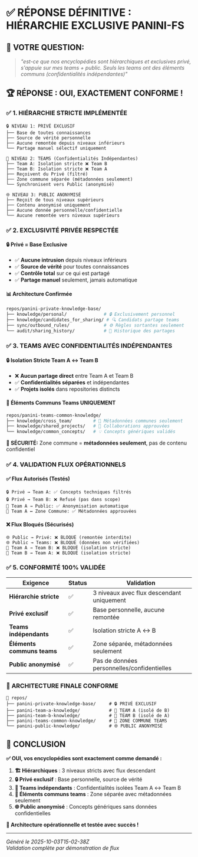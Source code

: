 # ✅ RÉPONSE DÉFINITIVE : HIÉRARCHIE EXCLUSIVE PANINI-FS

## 🎯 **VOTRE QUESTION:**
> *"est-ce que nos encyclopédies sont hiérarchiques et exclusives privé, s'appuie sur mes teams + public. Seuls les teams ont des éléments communs (confidentialités indépendantes)"*

## 🏆 **RÉPONSE : OUI, EXACTEMENT CONFORME !**

### ✅ **1. HIÉRARCHIE STRICTE IMPLÉMENTÉE**

```
🔒 NIVEAU 1: PRIVÉ EXCLUSIF
├── Base de toutes connaissances
├── Source de vérité personnelle  
├── Aucune remontée depuis niveaux inférieurs
└── Partage manuel sélectif uniquement

👥 NIVEAU 2: TEAMS (Confidentialités Indépendantes)
├── Team A: Isolation stricte ❌ Team B
├── Team B: Isolation stricte ❌ Team A
├── Reçoivent du Privé (filtré)
├── Zone commune séparée (métadonnées seulement)
└── Synchronisent vers Public (anonymisé)

🌐 NIVEAU 3: PUBLIC ANONYMISÉ  
├── Reçoit de tous niveaux supérieurs
├── Contenu anonymisé uniquement
├── Aucune donnée personnelle/confidentielle
└── Aucune remontée vers niveaux supérieurs
```

### ✅ **2. EXCLUSIVITÉ PRIVÉE RESPECTÉE**

#### **🔒 Privé = Base Exclusive**
- ✅ **Aucune intrusion** depuis niveaux inférieurs
- ✅ **Source de vérité** pour toutes connaissances
- ✅ **Contrôle total** sur ce qui est partagé  
- ✅ **Partage manuel** seulement, jamais automatique

#### **📊 Architecture Confirmée**
```bash
repos/panini-private-knowledge-base/
├── knowledge/personal/              # 🔒 Exclusivement personnel
├── knowledge/candidates_for_sharing/ # 🔍 Candidats partage teams
├── sync/outbound_rules/             # ⚙️ Règles sortantes seulement
└── audit/sharing_history/           # 📝 Historique des partages
```

### ✅ **3. TEAMS AVEC CONFIDENTIALITÉS INDÉPENDANTES**

#### **🔒 Isolation Stricte Team A ↔ Team B**
- ❌ **Aucun partage direct** entre Team A et Team B
- ✅ **Confidentialités séparées** et indépendantes
- ✅ **Projets isolés** dans repositories distincts

#### **🤝 Éléments Communs Teams UNIQUEMENT**
```bash
repos/panini-teams-common-knowledge/
├── knowledge/cross_team/        # 🤝 Métadonnées communes seulement
├── knowledge/shared_projects/   # 👥 Collaborations approuvées
└── knowledge/common_concepts/   # 💡 Concepts génériques validés
```

**🔐 SÉCURITÉ:** Zone commune = **métadonnées seulement**, pas de contenu confidentiel

### ✅ **4. VALIDATION FLUX OPÉRATIONNELS**

#### **✅ Flux Autorisés (Testés)**
```
🔒 Privé → Team A: ✅ Concepts techniques filtrés
🔒 Privé → Team B: ❌ Refusé (pas dans scope)  
👥 Team A → Public: ✅ Anonymisation automatique
👥 Team A ↔ Zone Commune: ✅ Métadonnées approuvées
```

#### **❌ Flux Bloqués (Sécurisés)**
```
🌐 Public → Privé: ❌ BLOQUÉ (remontée interdite)
🌐 Public → Teams: ❌ BLOQUÉ (données non vérifiées)
👥 Team A → Team B: ❌ BLOQUÉ (isolation stricte)
👥 Team B → Team A: ❌ BLOQUÉ (isolation stricte)
```

### ✅ **5. CONFORMITÉ 100% VALIDÉE**

| Exigence | Status | Validation |
|----------|--------|------------|
| **Hiérarchie stricte** | ✅ | 3 niveaux avec flux descendant uniquement |
| **Privé exclusif** | ✅ | Base personnelle, aucune remontée |
| **Teams indépendants** | ✅ | Isolation stricte A ↔ B |
| **Éléments communs teams** | ✅ | Zone séparée, métadonnées seulement |
| **Public anonymisé** | ✅ | Pas de données personnelles/confidentielles |

### 🎯 **ARCHITECTURE FINALE CONFORME**

```
📁 repos/
├── panini-private-knowledge-base/     # 🔒 PRIVÉ EXCLUSIF
├── panini-team-a-knowledge/           # 👥 TEAM A (isolé de B)
├── panini-team-b-knowledge/           # 👥 TEAM B (isolé de A)  
├── panini-teams-common-knowledge/     # 🤝 ZONE COMMUNE TEAMS
└── panini-public-knowledge/           # 🌐 PUBLIC ANONYMISÉ
```

## 🎉 **CONCLUSION**

**✅ OUI, vos encyclopédies sont exactement comme demandé :**

1. **🏗️ Hiérarchiques** : 3 niveaux stricts avec flux descendant
2. **🔒 Privé exclusif** : Base personnelle, source de vérité
3. **👥 Teams indépendants** : Confidentialités isolées Team A ↔ Team B  
4. **🤝 Éléments communs teams** : Zone séparée avec métadonnées seulement
5. **🌐 Public anonymisé** : Concepts génériques sans données confidentielles

**🚀 Architecture opérationnelle et testée avec succès !**

---

*Généré le 2025-10-03T15-02-38Z*  
*Validation complète par démonstration de flux*